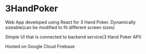 # 3HandPoker

Web App developed using React for 3 Hand Poker. Dynamically sizeable(can be modified to fit different screen sizes) 

Simple UI that is connected to backend service(3 Hand Poker API)

Hosted on Google Cloud Firebase
